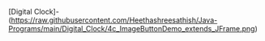 [Digital Clock]-(https://raw.githubusercontent.com/Heethashreesathish/Java-Programs/main/Digital_Clock/4c_ImageButtonDemo_extends_JFrame.png)
